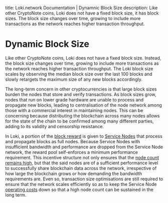 title: Loki.network Documentation | Dynamnic Block Size
description: Like other CryptoNote coins, Loki does not have a fixed block size, it has block sizes. The block size changes over time, growing to include more transactions as the network reaches higher transaction throughput. 

# Dynamic Block Size

Like other CryptoNote coins, Loki does not have a fixed block size. Instead, the block size changes over time, growing to include more transactions as the network reaches higher transaction throughput. The Loki block size scales by observing the median block size over the last 100 blocks and slowly retargets the maximum size of any new blocks accordingly.

The long-term concern in other cryptocurrencies is that large block sizes burden the nodes that store and verify  transactions. As block sizes grow, nodes that run on lower grade hardware are unable to process and propagate new blocks, leading to centralisation of the node network among those with a commercial interest in maintaining nodes. This can be concerning because distributing the blockchain across many nodes allows for the state of the chain to be confirmed among many different parties, adding to its validity and censorship resistance.

In Loki, a portion of the [block reward](../Advanced/Cryptoeconomics.md) is given to [Service Nodes](../ServiceNodes/SNOverview.md) that process and propagate blocks as full nodes. Because Service Nodes with insufficient bandwidth and performance are dropped from the Service Node network, the reward pool self-enforces a minimum performance requirement.   This incentive structure not only ensures that the [node count remains high](/Advanced/SybilResistance/#high-lockup-ratio), but that the said nodes are of a sufficient performance level to successfully share blockchain data across the network, irrespective of how large the blockchain grows or how demanding the bandwidth requirements are. Even so, transaction size optimisations are still required to ensure that the network scales efficiently so as to keep the Service Node [operating costs](/Advanced/SybilResistance/#operating-expenses-oe) down so that a high node count can be sustained in the long term.